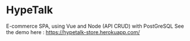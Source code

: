 # HypeTalk
E-commerce SPA, using Vue and Node (API CRUD) with PostGreSQL
See the demo here : https://hypetalk-store.herokuapp.com/
